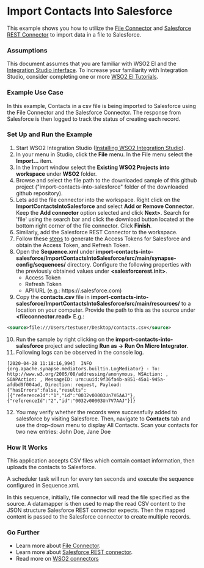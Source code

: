 # Import Contacts Into Salesforce

This example shows you how to utilize the [File Connector](https://store.wso2.com/store/assets/esbconnector/details/5d6de1a4-1fa7-434e-863f-95c8533d3df2) and [Salesforce REST Connector](https://store.wso2.com/store/assets/esbconnector/details/43e44763-0d73-4ab3-8ae9-d6f73532d164) to import data in a file to Salesforce.

### Assumptions ###

This document assumes that you are familiar with WSO2 EI and the 
[Integration Studio interface](https://ei.docs.wso2.com/en/latest/micro-integrator/overview/quick-start-guide/). To 
increase your familiarity with Integration Studio, consider completing one or more 
[WSO2 EI Tutorials](https://ei.docs.wso2.com/en/latest/micro-integrator/use-cases/integration-use-cases/).

### Example Use Case
In this example, Contacts in a csv file is being imported to Salesforce using the File Connector and the Salesforce Connector. The response from Salesforce is then logged to track the status of creating each record.   

### Set Up and Run the Example

1. Start WSO2 Integration Studio ([Installing WSO2 Integration Studio](https://ei.docs.wso2.com/en/latest/micro-integrator/develop/installing-WSO2-Integration-Studio/)).
2. In your menu in Studio, click the **File** menu. In the File menu select the **Import...** item.
3. In the Import window select the **Existing WSO2 Projects into workspace** under **WSO2** folder.
4. Browse and select the file path to the downloaded sample of this github project 
("import-contacts-into-salesforce" folder of the downloaded github repository).
5. Lets add the file connector into the workspace. Right click on the **ImportContactsIntoSalesforce** and select 
**Add or Remove Connector**. Keep the **Add connector** option selected and click **Next>**. Search for 'file' using the 
search bar and click the download button located at the bottom right corner of the file connector. Click **Finish**.
6. Similarly, add the Salesforce REST Connector to the workspace.
7. Follow these [steps](https://ei.docs.wso2.com/en/latest/micro-integrator/references/connectors/salesforce-rest-connector/sf-access-token-generation/) to generate the Access Tokens for Salesforce and obtain the Access Token, and Refresh Token.
8. Open the **Sequence.xml** under 
**import-contacts-into-salesforce/ImportContactsIntoSalesforce/src/main/synapse-config/sequences/** directory. 
Configure the following properties with the previously obtained values under **<salesforcerest.init>**.
    - Access Token
    - Refresh Token
    - API URL (e.g.: https://<INSTANCE>.salesforce.com)
9. Copy the **contacts.csv** file in **import-contacts-into-salesforce/ImportContactsIntoSalesforce/src/main/resources/** to a location on your computer. 
Provide the path to this as the source under **<fileconnector.read>**
E.g.:
```xml
<source>file:///Users/testuser/Desktop/contacts.csv</source>
```
10. Run the sample by right clicking on the **import-contacts-into-salesforce** project and selecting **Run as -> Run On Micro Integrator**.
11. Following logs can be observed in the console log.
```
[2020-04-28 11:18:16,994]  INFO {org.apache.synapse.mediators.builtin.LogMediator} - To: http://www.w3.org/2005/08/addressing/anonymous, WSAction: , SOAPAction: , MessageID: urn:uuid:9f36fa4b-a851-45a1-945a-afdbd9f004ad, Direction: request, Payload: {"hasErrors":false,"results":[{"referenceId":"1","id":"0032v00003Un7V6AAJ"},{"referenceId":"2","id":"0032v00003Un7V7AAJ"}]}

```
12. You may verify whether the records were successfully added to salesforce by visiting Salesforce. Then, navigate to **Contacts** tab and use the drop-down menu to display All Contacts.
Scan your contacts for two new entries: John Doe, Jane Doe
                                                                                                                                                                                                                                        
### How It Works

This application accepts CSV files which contain contact information, then uploads the contacts to Salesforce.

A scheduler task will run for every ten seconds and execute the sequence configured in Sequence.xml. 

In this sequence, initially, file connector will read the file specified as the source. A datamapper is then used to map the read CSV content to the JSON structure Salesforce REST connector expects. 
Then the mapped content is passed to the Salesforce connector to create multiple records.

### Go Further

* Learn more about [File Connector](https://docs.wso2.com/display/ESBCONNECTORS/Working+with+the+File+Connector#WorkingwiththeFileConnector-append).
* Learn more about [Salesforce REST connector](https://docs.wso2.com/display/ESBCONNECTORS/Salesforce+REST+Connector).
* Read more on [WSO2 connectors](https://docs.wso2.com/display/ESBCONNECTORS/WSO2+ESB+Connectors+Documentation)
